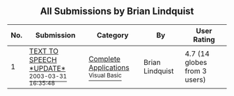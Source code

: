 ﻿<div align="center">

## All Submissions by Brian Lindquist

</div>

No.  | Submission | Category | By   | User Rating
---- | ---------- | -------- | ---- | -----------
1 | [TEXT TO SPEECH \*UPDATE\*<br /><sup>2003-03-31 16:35:48</sup>](https://github.com/Planet-Source-Code/brian-lindquist-text-to-speech-update__1-44325) | [Complete Applications<br /><sup>Visual Basic</sup>](../ByCategory/complete-applications__1-27.md) | Brian Lindquist | 4.7 (14 globes from 3 users)
